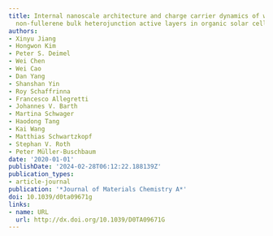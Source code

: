 ```yaml
---
title: Internal nanoscale architecture and charge carrier dynamics of wide bandgap
  non-fullerene bulk heterojunction active layers in organic solar cells
authors:
- Xinyu Jiang
- Hongwon Kim
- Peter S. Deimel
- Wei Chen
- Wei Cao
- Dan Yang
- Shanshan Yin
- Roy Schaffrinna
- Francesco Allegretti
- Johannes V. Barth
- Martina Schwager
- Haodong Tang
- Kai Wang
- Matthias Schwartzkopf
- Stephan V. Roth
- Peter Müller-Buschbaum
date: '2020-01-01'
publishDate: '2024-02-28T06:12:22.188139Z'
publication_types:
- article-journal
publication: '*Journal of Materials Chemistry A*'
doi: 10.1039/d0ta09671g
links:
- name: URL
  url: http://dx.doi.org/10.1039/D0TA09671G
---
```

